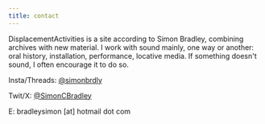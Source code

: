 ```yaml
---
title: contact
---
```


DisplacementActivities is a site according to Simon Bradley, combining archives with new material. I work with sound mainly, one way or another: oral history, installation, performance, locative media. If something doesn't sound, I often encourage it to do so.  


Insta/Threads: [@simonbrdly](https://www.instagram.com/simonbrdly)  

Twit/X: [@SimonCBradley](https://twitter.com/SimonCBradley)

E: bradleysimon [at] hotmail dot com
